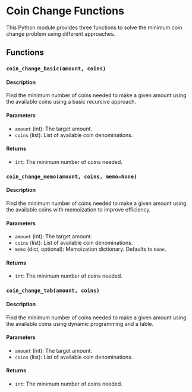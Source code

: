 # Coin Change Functions

This Python module provides three functions to solve the minimum coin change problem using different approaches.

## Functions

### `coin_change_basic(amount, coins)`

#### Description

Find the minimum number of coins needed to make a given amount using the available coins using a basic recursive approach.

#### Parameters

- `amount` (int): The target amount.
- `coins` (list): List of available coin denominations.

#### Returns

- `int`: The minimum number of coins needed.

### `coin_change_memo(amount, coins, memo=None)`

#### Description

Find the minimum number of coins needed to make a given amount using the available coins with memoization to improve efficiency.

#### Parameters

- `amount` (int): The target amount.
- `coins` (list): List of available coin denominations.
- `memo` (dict, optional): Memoization dictionary. Defaults to `None`.

#### Returns

- `int`: The minimum number of coins needed.

### `coin_change_tab(amount, coins)`

#### Description

Find the minimum number of coins needed to make a given amount using the available coins using dynamic programming and a table.

#### Parameters

- `amount` (int): The target amount.
- `coins` (list): List of available coin denominations.

#### Returns

- `int`: The minimum number of coins needed.

